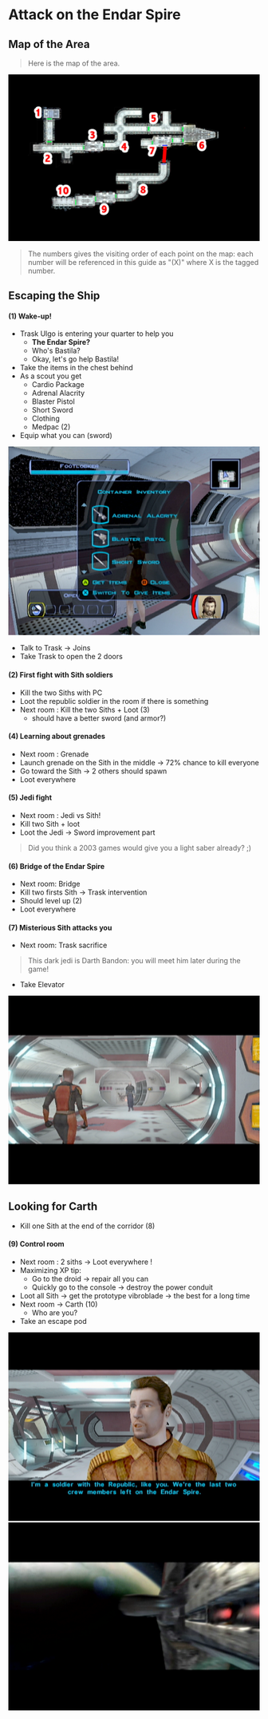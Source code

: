 Attack on the Endar Spire
================

## Map of the Area

> Here is the map of the area.

![](../resources/images/maps/01_EndarSpire/map_endar_spire.jpg)

> The numbers gives the visiting order of each point on the map: each number will be referenced in this guide as "(X)"
> where X is the tagged number.

## Escaping the Ship

#### (1) Wake-up!

 - Trask Ulgo is entering your quarter to help you  
   - **The Endar Spire?**
   - Who's Bastila?
   - Okay, let's go help Bastila!
 - Take the items in the chest behind
 - As a scout you get
   - Cardio Package
   - Adrenal Alacrity
   - Blaster Pistol
   - Short Sword
   - Clothing
   - Medpac (2)
 - Equip what you can (sword)
 
 ![](../resources/images/screenshots/firstLootInventory.png)
 
- Talk to Trask -> Joins
- Take Trask to open the 2 doors

#### (2) First fight with Sith soldiers

- Kill the two Siths with PC
- Loot the republic soldier in the room if there is something
- Next room : Kill the two Siths + Loot (3)
    - should have a better sword (and armor?)

#### (4) Learning about grenades

- Next room : Grenade
- Launch grenade on the Sith in the middle -> 72% chance to kill everyone
- Go toward the Sith -> 2 others should spawn
- Loot everywhere

#### (5) Jedi fight

- Next room : Jedi vs Sith!
- Kill two Sith + loot
- Loot the Jedi -> Sword improvement part

> Did you think a 2003 games would give you a light saber already? ;)

#### (6) Bridge of the Endar Spire

- Next room: Bridge
- Kill two firsts Sith -> Trask intervention
- Should level up (2)
- Loot everywhere

#### (7) Misterious Sith attacks you

- Next room: Trask sacrifice

> This dark jedi is Darth Bandon: you will meet him later during the game!

- Take Elevator
 
![](../resources/images/screenshots/traskSuicide.png)

 
## Looking for Carth

- Kill one Sith at the end of the corridor (8)

#### (9) Control room

- Next room : 2 siths -> Loot everywhere !
- Maximizing XP tip:
    - Go to the droid -> repair all you can
    - Quickly go to the console -> destroy the power conduit
- Loot all Sith -> get the prototype vibroblade -> the best for a long time
- Next room -> Carth (10)
    - Who are you?
- Take an escape pod

![](../resources/images/screenshots/meetingCarth.png)
![](../resources/images/screenshots/escapingEndarSpire.png)

 
  
